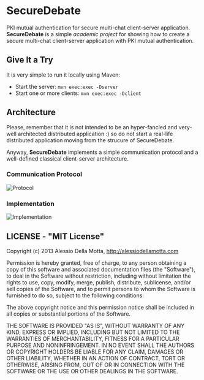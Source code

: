 SecureDebate
============

PKI mutual authentication for secure multi-chat client-server application.
__SecureDebate__ is a simple *academic project* for showing how to create a secure multi-chat client-server application with PKI mutual authentication.

## Give It a Try

It is very simple to run it locally using Maven:

 - Start the server: `mvn exec:exec -Dserver`
 - Start one or more clients: `mvn exec:exec -Dclient`
 

## Architecture

Please, remember that it is not intended to be an hyper-fancied and very-well architected distributed application :) so do not start a real-life distributed application moving from the strucure of SecureDebate.

Anyway, __SecureDebate__ implements a simple communication protocol and a well-defined classical client-server architecture.

### Communication Protocol

![Protocol](https://raw.github.com/alessiodm/securedebate/master/docs/protocol.jpg)

### Implementation

![Implementation](https://raw.github.com/alessiodm/securedebate/master/docs/comm.jpg)


## LICENSE - "MIT License"

Copyright (c) 2013 Alessio Della Motta, http://alessiodellamotta.com

Permission is hereby granted, free of charge, to any person
obtaining a copy of this software and associated documentation
files (the "Software"), to deal in the Software without
restriction, including without limitation the rights to use,
copy, modify, merge, publish, distribute, sublicense, and/or sell
copies of the Software, and to permit persons to whom the
Software is furnished to do so, subject to the following
conditions:

The above copyright notice and this permission notice shall be
included in all copies or substantial portions of the Software.

THE SOFTWARE IS PROVIDED "AS IS", WITHOUT WARRANTY OF ANY KIND,
EXPRESS OR IMPLIED, INCLUDING BUT NOT LIMITED TO THE WARRANTIES
OF MERCHANTABILITY, FITNESS FOR A PARTICULAR PURPOSE AND
NONINFRINGEMENT. IN NO EVENT SHALL THE AUTHORS OR COPYRIGHT
HOLDERS BE LIABLE FOR ANY CLAIM, DAMAGES OR OTHER LIABILITY,
WHETHER IN AN ACTION OF CONTRACT, TORT OR OTHERWISE, ARISING
FROM, OUT OF OR IN CONNECTION WITH THE SOFTWARE OR THE USE OR
OTHER DEALINGS IN THE SOFTWARE.
